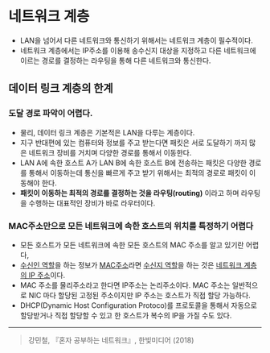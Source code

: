 # 네트워크 계층 
- LAN을 넘어서 다른 네트워크와 통신하기 위해서는 네트워크 계층이 필수적이다. 
- 네트워크 계층에서는 IP주소를 이용해 송수신지 대상을 지정하고 다른 네트워크에 이르는 경로를 결정하는 라우팅을 통해 다른 네트워크와 통신한다. 

## 데이터 링크 계층의 한계 

### 도달 경로 파악이 어렵다. 
- 물리, 데이터 링크 계층은 기본적은 LAN을 다루는 계층이다. 
- 지구 반대편에 있는 컴퓨터와 정보를 주고 받는다면 패킷은 서로 도달하기 까지 많은 네트워크 장비를 거치며 다양한 경로를 통해서 이동한다. 
- LAN A에 속한 호스트 A가 LAN B에 속한 호스트 B에 전송하는 패킷은 다양한 경로를 통해서 이동하는데 통신을 빠르게 주고 받기 위해서는 최적의 경로로 패킷이 이동해야 한다. 
- **패킷이 이동하는 최적의 경로를 결정하는 것을 라우팅(routing)** 이라고 하며 라우팅을 수행하는 대표적인 장비가 바로 라우터이다. 
 
### MAC주소만으로 모든 네트워크에 속한 호스트의 위치를 특정하기 어렵다 
- 모든 호스트가 모든 네트워크에 속한 모든 호스트의 MAC 주소를 알고 있기란 어렵다, 
- <u>수신인 역할</u>을 하는 정보가 <u>MAC주소</u>라면 <u>수신지 역할</u>을 하는 것은 <u>네트워크 계층의 IP 주소</u>이다. 
- MAC 주소를 물리주소라고 한다면 IP주소는 논리주소이다. MAC 주소는 일반적으로 NIC 마다 할당된 고정된 주소이지만 IP 주소는 호스트가 직접 할당 가능하다. 
- DHCP(Dynamic Host Configuration Protoco)를 프로토콜을 통해서 자동으로 할당받거나 직접 할당할 수 있고 한 호스트가 복수의 IP을 가질 수도 있다. 
  
--- 
> 강민철, 『혼자 공부하는 네트워크』, 한빛미디어 (2018)    
